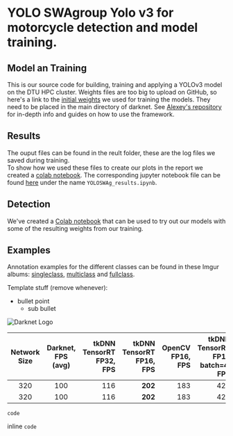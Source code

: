 # YOLO SWAgroup Yolo v3 for motorcycle detection and model training.
 

## Model an Training
This is our source code for building, training and applying a YOLOv3 model on the DTU HPC cluster. Weights files are too big to upload on GitHub, so here's a link to the [initial weights](https://pjreddie.com/media/files/darknet53.conv.74) we used for training the models. They need to be placed in the main directory of darknet.
See [Alexey's repository](https://github.com/AlexeyAB/darknet#how-to-train-to-detect-your-custom-objects) for in-depth info and guides on how to use the framework.

## Results 
The ouput files can be found in the reult folder, these are the log files we saved during training.   
To show how we used these files to create our plots in the report we created a [colab notebook](https://colab.research.google.com/drive/1KukcY0026BplZ4Mo4YG2Bz6EKsHtjZHN?usp=sharing). The corresponding jupyter notebook file can be found [here](YOLOSWAg_results.ipynb) under the name `YOLOSWAg_results.ipynb`.

## Detection
We've created a [Colab notebook](https://colab.research.google.com/drive/1ULT6TugpDRaLTk-CB3neusN_xTtCpTZk) that can be used to try out our models with some of the resulting weights from our training.

## Examples
Annotation examples for the different classes can be found in these Imgur albums: [singleclass](https://imgur.com/a/SrPj2mf), [multiclass](https://imgur.com/a/YZeurLa) and [fullclass](https://imgur.com/a/hpFyVRu).



Template stuff (remove whenever):

- bullet point
  - sub bullet

![Darknet Logo](http://pjreddie.com/media/files/darknet-black-small.png)

| Network Size               | Darknet, FPS (avg) | tkDNN TensorRT FP32, FPS | tkDNN TensorRT FP16, FPS | OpenCV FP16, FPS | tkDNN TensorRT FP16 batch=4, FPS | OpenCV FP16 batch=4, FPS | tkDNN Speedup |
|:--------------------------:|:------------------:|-------------------------:|-------------------------:|-----------------:|---------------------------------:|-------------------------:|--------------:|
|320                         | 100                | 116                      | **202**                  | 183              | 423                              | **430**                  | **4.3x**      |
|320                         | 100                | 116                      | **202**                  | 183              | 423                              | **430**                  | **4.3x**      |

```
code
```

inline `code`
